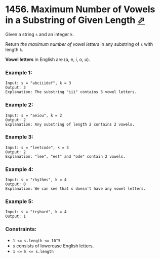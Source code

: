 # 1456. Maximum Number of Vowels in a Substring of Given Length [⬀](https://leetcode.com/problems/maximum-number-of-vowels-in-a-substring-of-given-length/)

Given a string `s` and an integer `k`.

Return *the maximum number of vowel letters* in any substring of `s` with length `k`.

**Vowel letters** in English are (a, e, i, o, u).

 
### Example 1:
```
Input: s = "abciiidef", k = 3
Output: 3
Explanation: The substring "iii" contains 3 vowel letters.
```

### Example 2:
```
Input: s = "aeiou", k = 2
Output: 2
Explanation: Any substring of length 2 contains 2 vowels.
```

### Example 3:
```
Input: s = "leetcode", k = 3
Output: 2
Explanation: "lee", "eet" and "ode" contain 2 vowels.
```

### Example 4:
```
Input: s = "rhythms", k = 4
Output: 0
Explanation: We can see that s doesn't have any vowel letters.
```

### Example 5:
```
Input: s = "tryhard", k = 4
Output: 1
```

### Constraints:

- `1 <= s.length <= 10^5`
- `s` consists of lowercase English letters.
- `1 <= k <= s.length`

